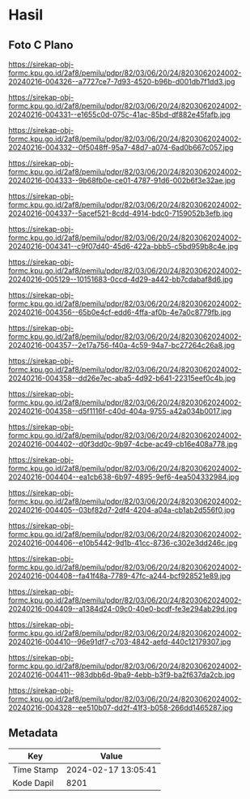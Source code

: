 # Hasil

## Foto C Plano

https://sirekap-obj-formc.kpu.go.id/2af8/pemilu/pdpr/82/03/06/20/24/8203062024002-20240216-004326--a7727ce7-7d93-4520-b96b-d001db7f1dd3.jpg

https://sirekap-obj-formc.kpu.go.id/2af8/pemilu/pdpr/82/03/06/20/24/8203062024002-20240216-004331--e1655c0d-075c-41ac-85bd-df882e45fafb.jpg

https://sirekap-obj-formc.kpu.go.id/2af8/pemilu/pdpr/82/03/06/20/24/8203062024002-20240216-004332--0f5048ff-95a7-48d7-a074-6ad0b667c057.jpg

https://sirekap-obj-formc.kpu.go.id/2af8/pemilu/pdpr/82/03/06/20/24/8203062024002-20240216-004333--9b68fb0e-ce01-4787-91d6-002b6f3e32ae.jpg

https://sirekap-obj-formc.kpu.go.id/2af8/pemilu/pdpr/82/03/06/20/24/8203062024002-20240216-004337--5acef521-8cdd-4914-bdc0-7159052b3efb.jpg

https://sirekap-obj-formc.kpu.go.id/2af8/pemilu/pdpr/82/03/06/20/24/8203062024002-20240216-004341--c9f07d40-45d6-422a-bbb5-c5bd959b8c4e.jpg

https://sirekap-obj-formc.kpu.go.id/2af8/pemilu/pdpr/82/03/06/20/24/8203062024002-20240216-005129--10151683-0ccd-4d29-a442-bb7cdabaf8d6.jpg

https://sirekap-obj-formc.kpu.go.id/2af8/pemilu/pdpr/82/03/06/20/24/8203062024002-20240216-004356--65b0e4cf-edd6-4ffa-af0b-4e7a0c8779fb.jpg

https://sirekap-obj-formc.kpu.go.id/2af8/pemilu/pdpr/82/03/06/20/24/8203062024002-20240216-004357--2e17a756-f40a-4c59-94a7-bc27264c26a8.jpg

https://sirekap-obj-formc.kpu.go.id/2af8/pemilu/pdpr/82/03/06/20/24/8203062024002-20240216-004358--dd26e7ec-aba5-4d92-b641-22315eef0c4b.jpg

https://sirekap-obj-formc.kpu.go.id/2af8/pemilu/pdpr/82/03/06/20/24/8203062024002-20240216-004358--d5f1116f-c40d-404a-9755-a42a034b0017.jpg

https://sirekap-obj-formc.kpu.go.id/2af8/pemilu/pdpr/82/03/06/20/24/8203062024002-20240216-004402--d0f3dd0c-9b97-4cbe-ac49-cb16e408a778.jpg

https://sirekap-obj-formc.kpu.go.id/2af8/pemilu/pdpr/82/03/06/20/24/8203062024002-20240216-004404--ea1cb638-6b97-4895-9ef6-4ea504332984.jpg

https://sirekap-obj-formc.kpu.go.id/2af8/pemilu/pdpr/82/03/06/20/24/8203062024002-20240216-004405--03bf82d7-2df4-4204-a04a-cb1ab2d556f0.jpg

https://sirekap-obj-formc.kpu.go.id/2af8/pemilu/pdpr/82/03/06/20/24/8203062024002-20240216-004406--e10b5442-9d1b-41cc-8736-c302e3dd246c.jpg

https://sirekap-obj-formc.kpu.go.id/2af8/pemilu/pdpr/82/03/06/20/24/8203062024002-20240216-004408--fa41f48a-7789-47fc-a244-bcf928521e89.jpg

https://sirekap-obj-formc.kpu.go.id/2af8/pemilu/pdpr/82/03/06/20/24/8203062024002-20240216-004409--a1384d24-09c0-40e0-bcdf-fe3e294ab29d.jpg

https://sirekap-obj-formc.kpu.go.id/2af8/pemilu/pdpr/82/03/06/20/24/8203062024002-20240216-004410--96e91df7-c703-4842-aefd-440c12179307.jpg

https://sirekap-obj-formc.kpu.go.id/2af8/pemilu/pdpr/82/03/06/20/24/8203062024002-20240216-004411--983dbb6d-9ba9-4ebb-b3f9-ba2f637da2cb.jpg

https://sirekap-obj-formc.kpu.go.id/2af8/pemilu/pdpr/82/03/06/20/24/8203062024002-20240216-004328--ee510b07-dd2f-41f3-b058-266dd1465287.jpg


## Metadata

| Key        | Value               |
| ---------- | ------------------- |
| Time Stamp | 2024-02-17 13:05:41 |
| Kode Dapil | 8201                |



